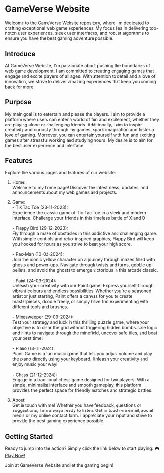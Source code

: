 # GameVerse Website

Welcome to the GameVerse Website repository, where I'm dedicated to crafting exceptional web game experiences. My focus lies in delivering top-notch user experiences, sleek user interfaces, and robust algorithms to ensure you have the best gaming adventure possible.
## Introduce

At GameVerse Website, I'm passionate about pushing the boundaries of web game development. I am committed to creating engaging games that engage and excite players of all ages. With attention to detail and a love of innovation, we strive to deliver amazing experiences that keep you coming back for more.

## Purpose

My main goal is to entertain and please the players. I aim to provide a platform where users can enter a world of fun and excitement, whether they are playing alone or challenging friends. Additionally, I aim to inspire creativity and curiosity through my games, spark imagination and foster a love of gaming. Moreover, you can entertain yourself with fun and exciting games after stressful working and studying hours. My desire is to aim for the best user experience and interface.

## Features

  Explore the various pages and features of our website:

   1. Home: <br>
    Welcome to my home page! Discover the latest news, updates, and announcements about my web games and projects.

   2. Game: <br>
    - Tik Tac Toe (23-11-2023): <br>
          Experience the classic game of Tic Tac Toe in a sleek and modern interface. Challenge your friends  in this timeless battle of X and O
          <br><br>
    - Flappy Bird (29-12-2023): <br>
          Fly through a maze of obstacles in this addictive and challenging game. With simple controls and retro-inspired graphics, Flappy Bird will keep you hooked for hours as you strive to beat your high score.
          <br><br>
    - Pac-Man (10-02-2024): <br>
          Join the iconic yellow character on a journey through mazes filled with ghosts and power-ups. Navigate through twists and turns, gobble up pellets, and avoid the ghosts to emerge victorious in this arcade classic.
          <br><br>
    - Paint (24-03-2024): <br>
          Unleash your creativity with our Paint game! Express yourself through vibrant colours and endless possibilities. Whether you're a seasoned artist or just starting, Paint offers a canvas for you to create masterpieces, doodle freely, or simply have fun experimenting with different tools and brushes.
          <br><br>
    - Minesweeper (29-09-2024): <br>
          Test your strategy and luck in this thrilling puzzle game, where your objective is to clear the grid without triggering hidden bombs. Use logic and hints to navigate through the minefield, uncover safe tiles, and beat your best time!
          <br><br>
    - Piano (18-11-2024): <br>
         Piano Game is a fun music game that lets you adjust volume and play the piano directly using your keyboard. Unleash your creativity and enjoy music your way!
          <br><br>
    - Chess (21-12-2024): <br>
          Engage in a traditional chess game designed for two players. With a simple, minimalist interface and smooth gameplay, this platform provides the perfect space for friendly matches and strategic battles.
      
   4. About: <br>
      Get in touch with me! Whether you have feedback, questions or suggestions, I am always ready to listen. Get in touch via email, social media or my online contact form. I appreciate your input and strive to        provide the best gaming experience possible.
 
## Getting Started
Ready to jump into the action? Simply click the link below to start playing: :video_game:<a href="https://aohkne.github.io/GameVerse/" target="_blank">Play Now!</a>

Join at GameVerse Website and let the gaming begin!
